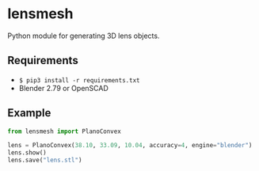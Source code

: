 # lensmesh
Python module for generating 3D lens objects.

## Requirements
* `$ pip3 install -r requirements.txt`
* Blender 2.79 or OpenSCAD

## Example
```python
from lensmesh import PlanoConvex

lens = PlanoConvex(38.10, 33.09, 10.04, accuracy=4, engine="blender")
lens.show()
lens.save("lens.stl")
```
